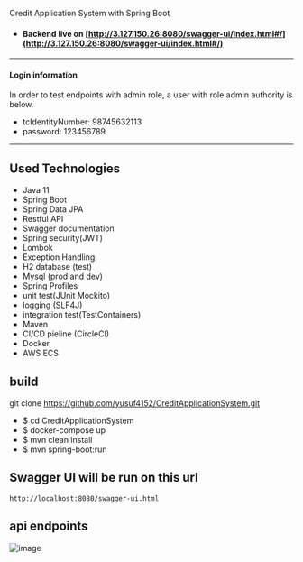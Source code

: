 


Credit Application System with Spring Boot

- #### Backend live on [http://3.127.150.26:8080/swagger-ui/index.html#/](http://3.127.150.26:8080/swagger-ui/index.html#/)

---

#### Login information
In order to test endpoints with admin role, a user with role admin authority is below.

- tcIdentityNumber: 98745632113
- password: 123456789

---

## Used Technologies

- Java 11
- Spring Boot
- Spring Data JPA
- Restful API
- Swagger documentation
- Spring security(JWT)
- Lombok
- Exception Handling
- H2 database (test)
- Mysql (prod and dev)
- Spring Profiles
- unit test(JUnit Mockito)
- logging (SLF4J)
- integration test(TestContainers)
- Maven
- CI/CD pieline (CircleCI)
- Docker
- AWS ECS

## build 
 git clone https://github.com/yusuf4152/CreditApplicationSystem.git
 
- $ cd CreditApplicationSystem
- $ docker-compose up 
- $ mvn clean install
- $ mvn spring-boot:run

## Swagger UI will be run on this url
`http://localhost:8080/swagger-ui.html`
## api endpoints
![image](https://user-images.githubusercontent.com/55889339/220599074-6b20b82b-bb42-43f1-bdc6-ebadecb5bbf5.png)



